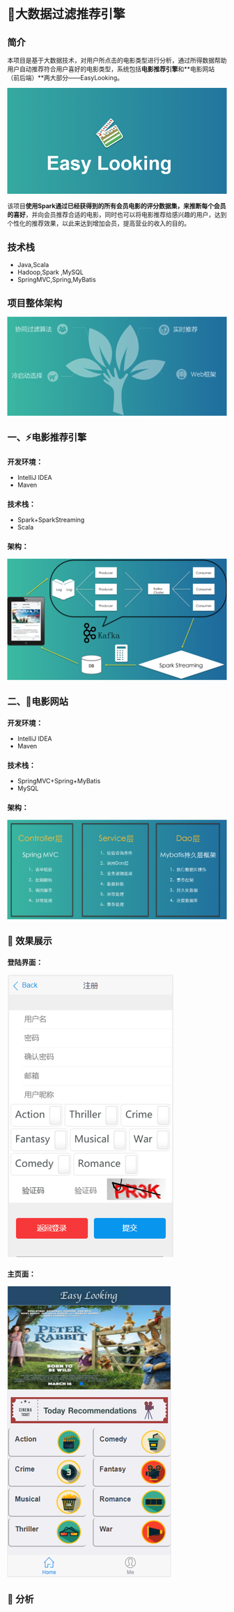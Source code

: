 #  :art:大数据过滤推荐引擎

## 简介

本项目是基于大数据技术，对用户所点击的电影类型进行分析，通过所得数据帮助用户自动推荐符合用户喜好的电影类型，系统包括**电影推荐引擎**和**电影网站（前后端）**两大部分——EasyLooking。

<div> 
    <img alig="center" src="img/logo01.png" />    
</div>

该项目**使用Spark通过已经获得到的所有会员电影的评分数据集，来推断每个会员的喜好**，并向会员推荐合适的电影，同时也可以将电影推荐给感兴趣的用户，达到个性化的推荐效果，以此来达到增加会员，提高营业的收入的目的。

## 技术栈

- Java,Scala 
- Hadoop,Spark ,MySQL 
- SpringMVC,Spring,MyBatis

## 项目整体架构

<div> 
    <img alig="center" src="img/img001.png" />    
</div>

## 一、:zap:电影推荐引擎

### 开发环境：

- IntelliJ IDEA
- Maven

### 技术栈：

- Spark+SparkStreaming
- Scala

### 架构：

<div> 
    <img alig="center" src="img/img002.png" />    
</div>

## 二、:hammer:电影网站

### 开发环境：

- IntelliJ IDEA
- Maven

### 技术栈：

- SpringMVC+Spring+MyBatis
- MySQL

### 架构：

<div> 
    <img alig="center" src="img/img003.png" />    
</div>

## :apple: 效果展示

### 登陆界面：

<div> 
    <img alig="center" src="img/img005.png" />    
</div>

### 主页面：

<div> 
    <img alig="center" src="img/img004.png" />    
</div>

## :pencil: 分析



